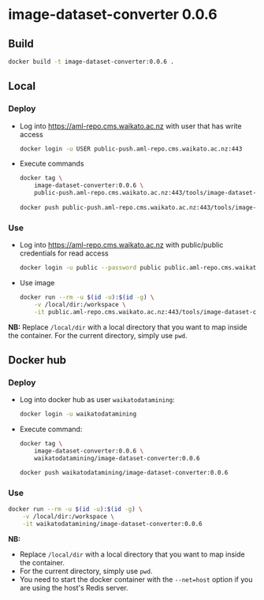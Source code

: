 # image-dataset-converter 0.0.6

## Build

```bash
docker build -t image-dataset-converter:0.0.6 .
```

## Local

### Deploy

* Log into https://aml-repo.cms.waikato.ac.nz with user that has write access

  ```bash
  docker login -u USER public-push.aml-repo.cms.waikato.ac.nz:443
  ```

* Execute commands

  ```bash
  docker tag \
      image-dataset-converter:0.0.6 \
      public-push.aml-repo.cms.waikato.ac.nz:443/tools/image-dataset-converter:0.0.6
      
  docker push public-push.aml-repo.cms.waikato.ac.nz:443/tools/image-dataset-converter:0.0.6
  ```

### Use

* Log into https://aml-repo.cms.waikato.ac.nz with public/public credentials for read access

  ```bash
  docker login -u public --password public public.aml-repo.cms.waikato.ac.nz:443
  ```

* Use image

  ```bash
  docker run --rm -u $(id -u):$(id -g) \
      -v /local/dir:/workspace \
      -it public.aml-repo.cms.waikato.ac.nz:443/tools/image-dataset-converter:0.0.6
  ```

**NB:** Replace `/local/dir` with a local directory that you want to map inside the container. 
For the current directory, simply use `pwd`.


## Docker hub

### Deploy

* Log into docker hub as user `waikatodatamining`:

  ```bash
  docker login -u waikatodatamining
  ```

* Execute command:

  ```bash
  docker tag \
      image-dataset-converter:0.0.6 \
      waikatodatamining/image-dataset-converter:0.0.6
  
  docker push waikatodatamining/image-dataset-converter:0.0.6
  ```

### Use

```bash
docker run --rm -u $(id -u):$(id -g) \
    -v /local/dir:/workspace \
    -it waikatodatamining/image-dataset-converter:0.0.6
```

**NB:** 

* Replace `/local/dir` with a local directory that you want to map inside the container. 
* For the current directory, simply use `pwd`.
* You need to start the docker container with the `--net=host` option if you are using the host's Redis server.

